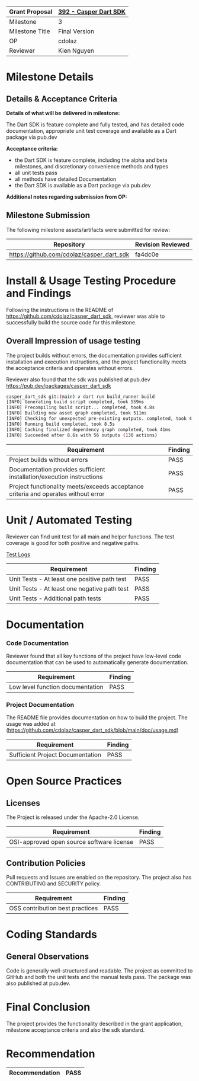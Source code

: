 Grant Proposal | [392 - Casper Dart SDK](https://portal.devxdao.com/public-proposals/392)
------------ | -------------
Milestone | 3
Milestone Title | Final Version 
OP | cdolaz
Reviewer | Kien Nguyen

# Milestone Details

## Details & Acceptance Criteria

**Details of what will be delivered in milestone:**

The Dart SDK is feature complete and fully tested, and has detailed code documentation, appropriate unit test coverage and available as a Dart package via pub.dev

**Acceptance criteria:**

- the Dart SDK is feature complete, including the alpha and beta milestones, and discretionary convenience methods and types
- all unit tests pass
- all methods have detailed Documentation
- the Dart SDK is available as a Dart package via pub.dev

**Additional notes regarding submission from OP:**

## Milestone Submission

The following milestone assets/artifacts were submitted for review:

Repository | Revision Reviewed
------------ | -------------
https://github.com/cdolaz/casper_dart_sdk | fa4dc0e

# Install & Usage Testing Procedure and Findings

Following the instructions in the README of https://github.com/cdolaz/casper_dart_sdk, reviewer was
able to successfully build the source code for this milestone.

## Overall Impression of usage testing

The project builds without errors, the documentation provides sufficient installation and execution instructions, and the project functionality meets the acceptance criteria and operates without errors.

Reviewer also found that the sdk was published at pub.dev
https://pub.dev/packages/casper_dart_sdk

``` sh
casper_dart_sdk git:(main) ✗ dart run build_runner build
[INFO] Generating build script completed, took 559ms
[INFO] Precompiling build script... completed, took 4.8s
[INFO] Building new asset graph completed, took 511ms
[INFO] Checking for unexpected pre-existing outputs. completed, took 4.0s
[INFO] Running build completed, took 8.5s
[INFO] Caching finalized dependency graph completed, took 41ms
[INFO] Succeeded after 8.6s with 56 outputs (130 actions)
```


Requirement | Finding
------------ | -------------
Project builds without errors | PASS
Documentation provides sufficient installation/execution instructions | PASS 
Project functionality meets/exceeds acceptance criteria and operates without error | PASS

# Unit / Automated Testing

Reviewer can find unit test for all main and helper functions. The test coverage is good for both positive and negative paths.

[Test Logs](assets/test.json)

Requirement | Finding
------------ | -------------
Unit Tests - At least one positive path test | PASS
Unit Tests - At least one negative path test | PASS 
Unit Tests - Additional path tests | PASS

# Documentation

### Code Documentation

Reviewer found that all key functions of the project have low-level code documentation that can be used to automatically generate documentation.

Requirement | Finding
------------ | -------------
Low level function documentation | PASS

### Project Documentation

The README file provides documentation on how to build the project. The usage was added at (https://github.com/cdolaz/casper_dart_sdk/blob/main/doc/usage.md)

Requirement | Finding
------------ | -------------
Sufficient Project Documentation | PASS


# Open Source Practices

## Licenses

The Project is released under the Apache-2.0 License.

Requirement | Finding
------------ | -------------
OSI-approved open source software license | PASS

## Contribution Policies

Pull requests and Issues are enabled on the repository. The project also has CONTRIBUTING and SECURITY policy.

Requirement | Finding
------------ | -------------
OSS contribution best practices | PASS

# Coding Standards

## General Observations

Code is generally well-structured and readable. The project as committed to GitHub and both the unit tests and the manual tests pass. The package was also published at pub.dev.


# Final Conclusion

The project provides the functionality described in the grant application, milestone acceptance criteria and also the sdk standard.

# Recommendation

Recommendation | PASS 
------------ | -------------

